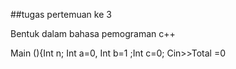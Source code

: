 ##tugas pertemuan ke 3

Bentuk dalam bahasa pemograman c++

Main (){Int n;
Int a=0, Int b=1 ;Int c=0;
Cin>>Total =0
